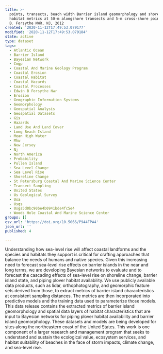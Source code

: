 ```yaml
---
title: >-
  points, transects, beach width Barrier island geomorphology and shorebird
  habitat metrics at 50-m alongshore transects and 5-m cross-shore points Edwin
  B. Forsythe NWR, NJ, 2012
created: '2020-11-12T17:49:53.079177'
modified: '2020-11-12T17:49:53.079184'
state: active
type: dataset
tags:
  - Atlantic Ocean
  - Barrier Island
  - Bayesian Network
  - Cmgp
  - Coastal And Marine Geology Program
  - Coastal Erosion
  - Coastal Habitat
  - Coastal Hazards
  - Coastal Processes
  - Edwin B Forsythe Nwr
  - Erosion
  - Geographic Information Systems
  - Geomorphology
  - Geospatial Analysis
  - Geospatial Datasets
  - Gis
  - Hazards
  - Land Use And Land Cover
  - Long Beach Island
  - Mean High Water
  - Mhw
  - New Jersey
  - Nj
  - North America
  - Probability
  - Pullen Island
  - Sea Level Change
  - Sea Level Rise
  - Shoreline Change
  - St Petersburg Coastal And Marine Science Center
  - Transect Sampling
  - United States
  - Us Geological Survey
  - Usa
  - Usgs
  - Usgs5d0bc90be4b0941bde4fc5e4
  - Woods Hole Coastal And Marine Science Center
groups: []
csv_url: 'https://doi.org/10.5066/P944FPA4'
json_url: ''
published: 4

---
```

Understanding how sea-level rise will affect coastal landforms and the species and habitats they support is critical for crafting approaches that balance the needs of humans and native species. Given this increasing need to forecast sea-level rise effects on barrier islands in the near and long terms, we are developing Bayesian networks to evaluate and to forecast the cascading effects of sea-level rise on shoreline change, barrier island state, and piping plover habitat availability. We use publicly available data products, such as lidar, orthophotography, and geomorphic feature sets derived from those, to extract metrics of barrier island characteristics at consistent sampling distances. The metrics are then incorporated into predictive models and the training data used to parameterize those models. This data release contains the extracted metrics of barrier island geomorphology and spatial data layers of habitat characteristics that are input to Bayesian networks for piping plover habitat availability and barrier island geomorphology. These datasets and models are being developed for sites along the northeastern coast of the United States. This work is one component of a larger research and management program that seeks to understand and sustain the ecological value, ecosystem services, and habitat suitability of beaches in the face of storm impacts, climate change, and sea-level rise.

